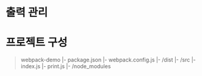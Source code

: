 # 출력 관리


# 프로젝트 구성

>   webpack-demo
>   |- package.json
>   |- webpack.config.js
>   |- /dist
>   |- /src
>     |- index.js
>     |- print.js
>   |- /node_modules